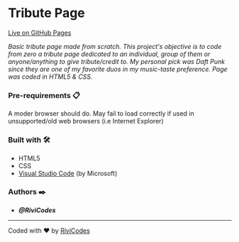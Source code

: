# Tribute Page

[Live on GitHub Pages](https://rivicodes.github.io/tribute-page/)

_Basic tribute page made from scratch. This project's objective is to code from zero a tribute page dedicated to an individual, group of them or anyone/anything to give tribute/credit to. My personal pick was Daft Punk since they are one of my favorite duos in my music-taste preference. Page was coded in HTML5 & CSS._

### Pre-requirements 📋

A moder browser should do. May fail to load correctly if used in unsupported/old web browsers (i.e Internet Explorer)

### Built with 🛠️

* HTML5
* CSS
* [Visual Studio Code](https://code.visualstudio.com/) (by Microsoft)

### Authors ✒️

* ***@RiviCodes***

---

Coded with ❤️ by [RiviCodes](https://github.com/RiviCodes)
